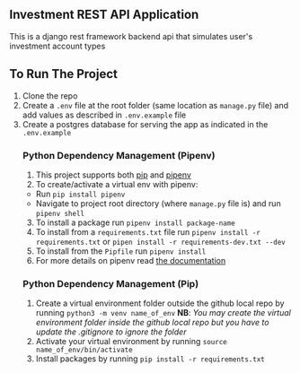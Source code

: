 ## Investment REST API Application
This is a django rest framework backend api that simulates user's investment account types

## To Run The Project 
1. Clone the repo 
2. Create a `.env` file at the root folder (same location as `manage.py` file) and add values as described in `.env.example` file
3. Create a postgres database for serving the app as indicated in the `.env.example`
    ### Python Dependency Management (Pipenv)
   1. This project supports both [pip](https://pypi.org/project/pip/) and [pipenv](https://pypi.org/project/pipenv/)
   2. To create/activate a virtual env with pipenv:
     * Run `pip install pipenv`
     * Navigate to project root directory (where `manage.py` file is) and run `pipenv shell`
   3. To install a package run `pipenv install package-name`
   4. To install from a `requirements.txt` file run `pipenv install -r requirements.txt` or `pipen install -r requirements-dev.txt --dev`
   5. To install from the `Pipfile` run `pipenv install`
   6. For more details on pipenv read [the documentation](https://pipenv.pypa.io/en/latest/#install-pipenv-today)
   ### Python Dependency Management (Pip)
   1.  Create a virtual environment folder outside the github local repo by running `python3 -m venv name_of_env`
       **NB**: *You may create the virtual environment folder inside the github local repo but you have to update the .gitignore to ignore the folder*
   2. Activate your virtual environment by running `source name_of_env/bin/activate`
   3. Install packages by running `pip install -r requirements.txt`
